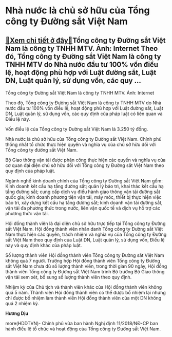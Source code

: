 Nhà nước là chủ sở hữu của Tổng công ty Đường sắt Việt Nam
==========================================================

[:gift:Xem chi tiết ở đây:gift:](https://hddtvn.com/nha-nuoc-la-chu-so-huu-cua-tong-cong-ty-duong-sat-viet-nam/)Tổng công ty Đường sắt Việt Nam là công ty TNHH MTV. Ảnh: Internet Theo đó, Tổng công ty Đường sắt Việt Nam là công ty TNHH MTV do Nhà nước đầu tư 100% vốn điều lệ, hoạt động phù hợp với Luật đường sắt, Luật DN, Luật quản lý, sử dụng vốn, các quy …
--------------------------------------------------------------------------------------------------------------------------------------------------------------------------------------------------------------------------------------------------------







 






 Tổng công ty Đường sắt Việt Nam là công ty TNHH MTV. Ảnh: Internet 


Theo đó, Tổng công ty Đường sắt Việt Nam là công ty TNHH MTV do Nhà nước đầu tư 100% vốn điều lệ, hoạt động phù hợp với Luật đường sắt, Luật DN, Luật quản lý, sử dụng vốn, các quy định của pháp luật có liên quan và Điều lệ này.


Vốn điều lệ của Tổng công ty Đường sắt Việt Nam là 3.250 tỷ đồng. 


Nhà nước là chủ sở hữu của Tổng công ty Đường sắt Việt Nam. Chính phủ thống nhất tổ chức thực hiện quyền và nghĩa vụ của chủ sở hữu đối với Tổng công ty đường sắt Việt Nam. 


Bộ Giao thông vận tải được phân công thực hiện các quyền và nghĩa vụ của cơ quan đại diện chủ sở hữu đối với Tổng công ty Đường sắt Việt Nam theo quy định của pháp luật.


Ngành nghề kinh doanh chính của Tổng công ty Đường sắt Việt Nam gồm: Kinh doanh kêt cấu hạ tầng đường sắt; quản lý bảo trì, khai thác kết cấu hạ tầng đường sắt; cung cấp dịch vụ điều hành giao thông vận tải đường sắt quốc gia; kinh doanh phương tiện vận tải, máy móc, thiết bị thực hiện việc bảo trì, xây dựng kết cấu hạ tầng đường sắt; kinh doanh vận tải đường sắt, vận tải đa phương thức trong nước, liên vận quốc tế và dịch vụ hỗ trợ các phương thức vận tải.


Hội đồng thành viên là đại diện chủ sở hữu trực tiếp tại Tổng công ty Đường sắt Việt Nam. Hội đồng thành viên nhân danh Tổng công ty Đường sắt Việt Nam thực hiện các quyền, trách nhiệm và nghĩa vụ của Tổng công ty Đường sắt Việt Nam theo quy định của Luật DN, Luật quản lý, sử dụng vốn, Điều lệ này và quy định khác của pháp luật.


Số lượng thành viên Hội đồng thành viên Tổng công ty Đường sắt Việt Nam không quá 7 người. Trường hợp Hội đồng thành viên Tổng công ty Đường sắt Việt Nam chưa đủ số lượng thành viên, trong thời gian 90 ngày, Hội đồng thành viên Tổng công ty Đường sắt Việt Nam trình Bộ trưởng Bộ Giao thông vận tải xem xét, bổ sung số lượng thành viên theo quy định.


Nhiệm kỳ của Chủ tịch và thành viên khác của Hội đồng thành viên không quá 5 năm. Thành viên Hội đồng thành viên có thể được bổ nhiệm lại nhưng chỉ được bổ nhiệm làm thành viên Hội đồng thành viên của một DN không quá 2 nhiệm kỳ.






**Hương Dịu**



more(HDDTVN)- Chính phủ vừa ban hành Nghị định 11/2018/NĐ-CP ban hành điều lệ tổ chức và hoạt động của Tổng công ty Đường sắt Việt Nam.

